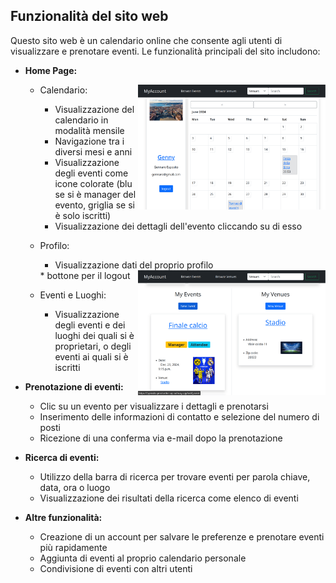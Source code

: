 ## Funzionalità del sito web

Questo sito web è un calendario online che consente agli utenti di visualizzare e prenotare eventi. Le funzionalità principali del sito includono:


* **Home Page:**
   * Calendario:
       <img align="right" src="readme_imgs/home.png" alt="My Image"  width="300">

       * Visualizzazione del calendario in modalità mensile
       * Navigazione tra i diversi mesi e anni
       * Visualizzazione degli eventi come icone colorate (blu se si è manager del evento, griglia se si è solo iscritti)
       * Visualizzazione dei dettagli dell'evento cliccando su di esso

   * Profilo:
       * Visualizzazione dati del proprio profilo
       <img align="right" src="readme_imgs/home.1.png" alt="My Image" width="300">
       * bottone per il logout
   * Eventi e Luoghi:
       * Visualizzazione degli eventi e dei luoghi dei quali si è proprietari, o degli eventi ai quali si è iscritti
   
* **Prenotazione di eventi:**
    * Clic su un evento per visualizzare i dettagli e prenotarsi
    * Inserimento delle informazioni di contatto e selezione del numero di posti
    * Ricezione di una conferma via e-mail dopo la prenotazione
* **Ricerca di eventi:**
    * Utilizzo della barra di ricerca per trovare eventi per parola chiave, data, ora o luogo
    * Visualizzazione dei risultati della ricerca come elenco di eventi
* **Altre funzionalità:**
    * Creazione di un account per salvare le preferenze e prenotare eventi più rapidamente
    * Aggiunta di eventi al proprio calendario personale
    * Condivisione di eventi con altri utenti

